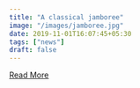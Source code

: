 ```yaml
---
title: "A classical jamboree"
image: "/images/jamboree.jpg"
date: 2019-11-01T16:07:45+05:30
tags: ["news"]
draft: false
---
```


[Read More](https://www.deccanherald.com/sunday-herald/sunday-herald-art-culture/a-classical-jamboree-800338.html)

